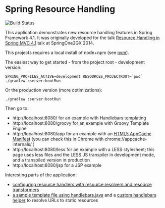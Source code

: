 Spring Resource Handling
========================

[![Build Status](https://travis-ci.org/bclozel/spring-resource-handling.svg?branch=master)](https://travis-ci.org/bclozel/spring-resource-handling)

This application demonstrates new resource handling features in Spring Framework 4.1.
It was originally developed for the talk [Resource Handling in Spring MVC 4.1](https://2014.event.springone2gx.com/schedule/sessions/resource_handling_in_spring_mvc_4_1.html) talk at SpringOne2GX 2014.


This projects requires a local install of node+npm (see [nvm](https://github.com/creationix/nvm)).

The easiest way to get started - from the project root - development version:

    SPRING_PROFILES_ACTIVE=development RESOURCES_PROJECTROOT=`pwd` ./gradlew :server:bootRun
     
Or the production version (more optimizations):

    ./gradlew :server:bootRun
    
Then go to:

* http://localhost:8080/ for an example with Handlebars templating
* http://localhost:8080/groovy for an example with Groovy Template Engine
* http://localhost:8080/app for an example with an [HTML5 AppCache Manifest](http://www.html5rocks.com/en/tutorials/appcache/beginner/) 
(you can check this in Chrome with chrome://appcache-internals/ )
* http://localhost:8080/less for an example with a LESS stylesheet; this page uses less files and the LESS JS transpiler
in development mode, and a transpiled version in production
* http://localhost:8080/jsp for a JSP example

Interesting parts of the application:

* [configuring resource handlers with resource resolvers and resource transformers](https://github.com/bclozel/spring-resource-handling/blob/master/server/src/main/java/org/springframework/samples/resources/WebConfig.java#L96-L117)
* [a sample template file using handlebars.java](https://github.com/bclozel/spring-resource-handling/blob/master/server/src/main/resources/handlebars/index.hbs)
and a [custom handlebars helper](https://github.com/bclozel/spring-resource-handling/blob/master/server/src/main/java/org/springframework/samples/resources/handlebars/ResourceUrlHelper.java) to resolve URLs to static resources
